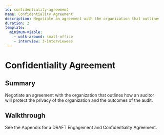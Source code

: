 ```yaml
---
id: confidentiality-agreement
name: Confidentiality Agreement
description: Negotiate an agreement with the organization that outlines how an auditor will protect the privacy of the organization...
duration: 2
template:
  minimum-viable:
    - walk-around: small-office
    - interview: 3-interviewees
---
```

# Confidentiality Agreement

## Summary

Negotiate an agreement with the organization that outlines how an auditor will protect the privacy of the organization and the outcomes of the audit.




## Walkthrough

See the Appendix for a DRAFT Engagement and Confidentiality Agreement.

